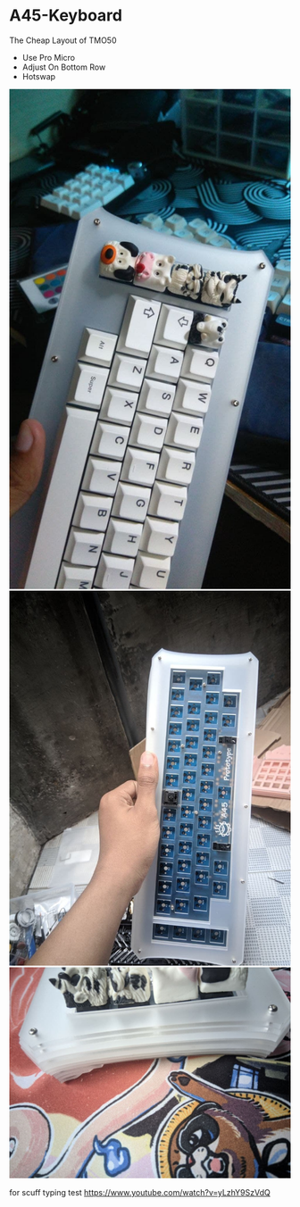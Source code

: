 # A45-Keyboard

The Cheap Layout of TMO50

- Use Pro Micro
- Adjust On Bottom Row
- Hotswap

![a45](https://github.com/TahuTech/A45-Keyboard/blob/main/img/A45(1).jpg)
![a451](https://github.com/TahuTech/A45-Keyboard/blob/main/img/A45(2).jpg)
![a452](https://github.com/TahuTech/A45-Keyboard/blob/main/img/A45(3).jpg)


for scuff typing test
https://www.youtube.com/watch?v=yLzhY9SzVdQ
